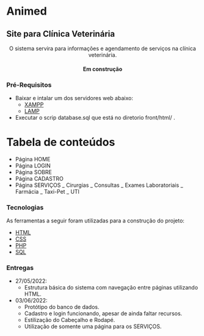 # Animed

## Site para Clínica Veterinária

<p align="center">O sistema servira para informações e agendamento de serviços na clínica veterinária.</p>
<h4 align="center">Em construção</h4>

### Pré-Requisitos

<!--ts-->

- Baixar e intalar um dos servidores web abaixo:
  - [XAMPP](https://www.apachefriends.org/pt_br/index.html)
  - [LAMP](https://www.edivaldobrito.com.br/instale-lamp-no-linux-e-tenha-um-servidor-web-em-seu-pc/)
- Executar o scrip database.sql que está no diretorio front/html/ .
<!--te-->

# Tabela de conteúdos

<!--ts-->

- Página HOME
- Página LOGIN
- Página SOBRE
- Página CADASTRO
- Página SERVIÇOS
_ Cirurgias
_ Consultas
_ Exames Laboratoriais
_ Farmácia
_ Taxi-Pet
_ UTI
<!--te-->

### Tecnologias

As ferramentas a seguir foram utilizadas para a construção do projeto:

- [HTML](https://www.w3schools.com/html/)
- [CSS](https://www.w3schools.com/css/)
- [PHP](https://www.php.net/)
- [SQL](https://harve.com.br/blog/analise-de-dados/o-que-e-sql/)

### Entregas

<!--ts-->

- 27/05/2022:
  - Estrutura básica do sistema com navegação entre páginas utilizando HTML.
- 03/06/2022:
  - Protótipo do banco de dados.
  - Cadastro e login funcionando, apesar de ainda faltar recursos.
  - Estilização do Cabeçalho e Rodapé.
  - Utilização de somente uma página para os SERVIÇOS.
<!--te-->
